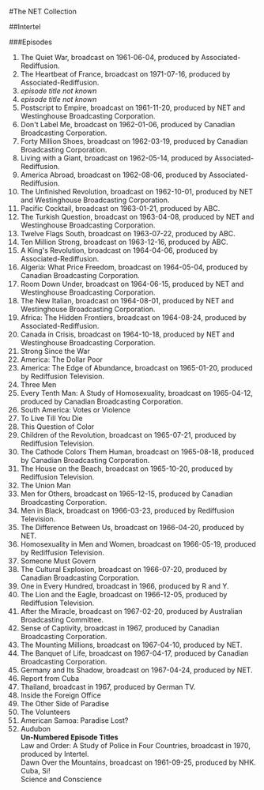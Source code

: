 #The NET Collection

##Intertel


###Episodes
1. The Quiet War, broadcast on 1961-06-04, produced by Associated-Rediffusion.
2. The Heartbeat of France, broadcast on 1971-07-16, produced by Associated-Rediffusion.
3. *episode title not known*
4. *episode title not known*
5. Postscript to Empire, broadcast on 1961-11-20, produced by NET and Westinghouse Broadcasting Corporation.
6. Don't Label Me, broadcast on 1962-01-06, produced by Canadian Broadcasting Corporation.
7. Forty Million Shoes, broadcast on 1962-03-19, produced by Canadian Broadcasting Corporation.
8. Living with a Giant, broadcast on 1962-05-14, produced by Associated-Rediffusion.
9. America Abroad, broadcast on 1962-08-06, produced by Associated-Rediffusion.
10. The Unfinished Revolution, broadcast on 1962-10-01, produced by NET and Westinghouse Broadcasting Corporation.
11. Pacific Cocktail, broadcast on 1963-01-21, produced by ABC.
12. The Turkish Question, broadcast on 1963-04-08, produced by NET and Westinghouse Broadcasting Corporation.
13. Twelve Flags South, broadcast on 1963-07-22, produced by ABC.
14. Ten Million Strong, broadcast on 1963-12-16, produced by ABC.
15. A King's Revolution, broadcast on 1964-04-06, produced by Associated-Rediffusion.
16. Algeria: What Price Freedom, broadcast on 1964-05-04, produced by Canadian Broadcasting Corporation.
17. Room Down Under, broadcast on 1964-06-15, produced by NET and Westinghouse Broadcasting Corporation.
18. The New Italian, broadcast on 1964-08-01, produced by NET and Westinghouse Broadcasting Corporation.
19. Africa: The Hidden Frontiers, broadcast on 1964-08-24, produced by Associated-Rediffusion.
20. Canada in Crisis, broadcast on 1964-10-18, produced by NET and Westinghouse Broadcasting Corporation.
21. Strong Since the War
22. America: The Dollar Poor
23. America: The Edge of Abundance, broadcast on 1965-01-20, produced by Rediffusion Television.
24. Three Men
25. Every Tenth Man: A Study of Homosexuality, broadcast on 1965-04-12, produced by Canadian Broadcasting Corporation.
26. South America: Votes or Violence
27. To Live Till You Die
28. This Question of Color
29. Children of the Revolution, broadcast on 1965-07-21, produced by Rediffusion Television.
30. The Cathode Colors Them Human, broadcast on 1965-08-18, produced by Canadian Broadcasting Corporation.
31. The House on the Beach, broadcast on 1965-10-20, produced by Rediffusion Television.
32. The Union Man
33. Men for Others, broadcast on 1965-12-15, produced by Canadian Broadcasting Corporation.
34. Men in Black, broadcast on 1966-03-23, produced by Rediffusion Television.
35. The Difference Between Us, broadcast on 1966-04-20, produced by NET.
36. Homosexuality in Men and Women, broadcast on 1966-05-19, produced by Rediffusion Television.
37. Someone Must Govern
38. The Cultural Explosion, broadcast on 1966-07-20, produced by Canadian Broadcasting Corporation.
39. One in Every Hundred, broadcast in 1966, produced by R and Y.
40. The Lion and the Eagle, broadcast on 1966-12-05, produced by Rediffusion Television.
41. After the Miracle, broadcast on 1967-02-20, produced by Australian Broadcasting Committee.
42. Sense of Captivity, broadcast in 1967, produced by Canadian Broadcasting Corporation.
43. The Mounting Millions, broadcast on 1967-04-10, produced by NET.
44. The Banquet of Life, broadcast on 1967-04-17, produced by Canadian Broadcasting Corporation.
45. Germany and Its Shadow, broadcast on 1967-04-24, produced by NET.
47. Report from Cuba
48. Thailand, broadcast in 1967, produced by German TV.
49. Inside the Foreign Office
50. The Other Side of Paradise
52. The Volunteers
54. American Samoa: Paradise Lost?
58. Audubon<br/>
**Un-Numbered Episode Titles**<br/>
Law and Order: A Study of Police in Four Countries, broadcast in 1970, produced by Intertel.<br/>
Dawn Over the Mountains, broadcast on 1961-09-25, produced by NHK.<br/>
Cuba, Si!<br/>
Science and Conscience<br/>
